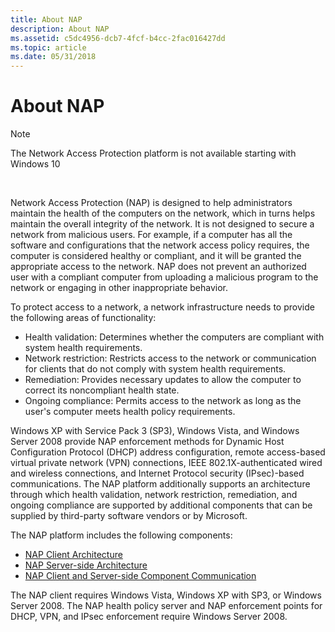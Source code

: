 ```yaml
---
title: About NAP
description: About NAP
ms.assetid: c5dc4956-dcb7-4fcf-b4cc-2fac016427dd
ms.topic: article
ms.date: 05/31/2018
---
```


# About NAP

> [!Note]  
> The Network Access Protection platform is not available starting with Windows 10

 

Network Access Protection (NAP) is designed to help administrators maintain the health of the computers on the network, which in turns helps maintain the overall integrity of the network. It is not designed to secure a network from malicious users. For example, if a computer has all the software and configurations that the network access policy requires, the computer is considered healthy or compliant, and it will be granted the appropriate access to the network. NAP does not prevent an authorized user with a compliant computer from uploading a malicious program to the network or engaging in other inappropriate behavior.

To protect access to a network, a network infrastructure needs to provide the following areas of functionality:

-   Health validation: Determines whether the computers are compliant with system health requirements.
-   Network restriction: Restricts access to the network or communication for clients that do not comply with system health requirements.
-   Remediation: Provides necessary updates to allow the computer to correct its noncompliant health state.
-   Ongoing compliance: Permits access to the network as long as the user's computer meets health policy requirements.

Windows XP with Service Pack 3 (SP3), Windows Vista, and Windows Server 2008 provide NAP enforcement methods for Dynamic Host Configuration Protocol (DHCP) address configuration, remote access-based virtual private network (VPN) connections, IEEE 802.1X-authenticated wired and wireless connections, and Internet Protocol security (IPsec)-based communications. The NAP platform additionally supports an architecture through which health validation, network restriction, remediation, and ongoing compliance are supported by additional components that can be supplied by third-party software vendors or by Microsoft.

The NAP platform includes the following components:

-   [NAP Client Architecture](nap-client-architecture.md)
-   [NAP Server-side Architecture](nap-server-side-architecture.md)
-   [NAP Client and Server-side Component Communication](nap-client-and-server-side-component-communication.md)

The NAP client requires Windows Vista, Windows XP with SP3, or Windows Server 2008. The NAP health policy server and NAP enforcement points for DHCP, VPN, and IPsec enforcement require Windows Server 2008.

 

 




